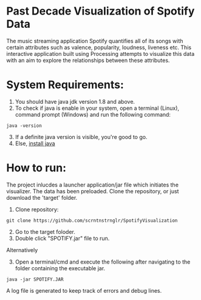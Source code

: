 # Past Decade Visualization of Spotify Data

The music streaming application Spotify quantifies all of its songs with certain attributes such as valence,
popularity, loudness, liveness etc. This interactive application built using Processing attempts to visualize this data with an aim to explore the relationships between these attributes.


# System Requirements:
1. You should have java jdk version 1.8 and above. 
2. To check if java is enable in your system, open a terminal (Linux), command prompt (Windows) and run the following command:

```
java -version
```
3. If a definite java version is visible, you're good to go.
4. Else, [install java](https://java.com/en/download/manual.jsp) 

# How to run:

The project inlucdes a launcher application/jar  file which initiates the visualizer. The data has been preloaded. Clone the repository, or just download the 'target' folder.

1. Clone repository:
```
git clone https://github.com/scrntnstrnglr/SpotifyVisualization
```
2. Go to the target foloder.
2. Double click "SPOTIFY.jar" file to run.

Alternatively

3. Open a terminal/cmd and execute the following after navigating to the folder containing the executable jar.
```
java -jar SPOTIFY.JAR
```

A log file is generated to keep track of errors and debug lines.